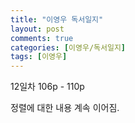 ```yaml
---
title: "이영우 독서일지"
layout: post
comments: true
categories: [이영우/독서일지]
tags: [이영우]
---
```

12일차
106p - 110p

정렬에 대한 내용 계속 이어짐.
